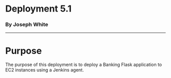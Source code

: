 # Deployment 5.1
### By Joseph White

--------

# Purpose

The purpose of this deployment is to deploy a Banking Flask application to EC2 instances using a Jenkins agent.
